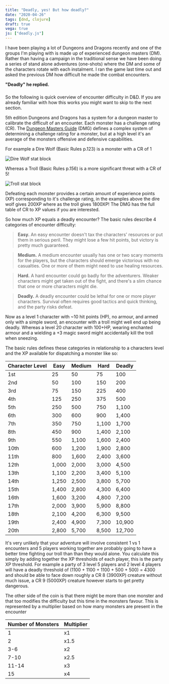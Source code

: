 ```yaml
---
title: "Deadly, yes! But how deadly?"
date: "2020-04-26"
tags: [dnd, clojure]
draft: true
vega: true
js: ["deadly.js"]
---
```



I have been playing a lot of Dungeons and Dragons recently and one of the
groups I'm playing with is made up of experienced dungeon masters (DM). Rather
than having a campaign in the traditional sense we have been doing a series of
stand alone adventures (one-shots) where the DM and some of the characters
rotate with each instalment. I ran the game last time out and asked the
previous DM how difficult he made the combat encounters.

**"Deadly" he replied.**

### 
So the following is quick overview of encounter difficulty in D&D. If you are
already familiar with how this works you might want to skip to the next
section.

5th edition Dungeons and Dragons has a system for a dungeon master to
calibrate the difficult of an encounter. Each monster has a challenge
rating (CR). The [Dungeon Masters
Guide](https://dnd.wizards.com/products/tabletop-games/rpg-products/dungeon-masters-guide)
(DMG) defines a complex system of determining a challenge rating for a
monster, but at a high level it's an average of the monsters offensive and
defensive capabilities.

For example a Dire Wolf (Basic Rules p.123) is a monster with a CR of 1

![Dire Wolf stat block](/images/direwolf.png)

Whereas a Troll (Basic Rules p.156) is a more significant threat with a CR of
5!

![Troll stat block](/images/troll.png)

Defeating each monster provides a certain amount of experience points (XP)
corresponding to it's challenge rating, in the examples above the dire wolf
gives 200XP where as the troll gives 1800XP! The DMG has the full table of CR
to XP values if you are interested.

So how much XP equals a deadly encounter? The basic rules describe 4
categories of encounter difficulty:

> **Easy.** An easy encounter doesn't tax the characters' resources or put
> them in serious peril. They might lose a few hit points, but victory is
> pretty much guaranteed.

> **Medium.** A medium encounter usually has one or two scary moments for the
> players, but the characters should emerge victorious with no casualties. One
> or more of them might need to use healing resources.

> **Hard.** A hard encounter could go badly for the adventurers.  Weaker
> characters might get taken out of the fight, and there's a slim chance that
> one or more characters might die.

> **Deadly.** A deadly encounter could be lethal for one or more player
> characters. Survival often requires good tactics and quick thinking, and the
> party risks defeat.

Now as a level 1 character with ~10 hit points (HP), no armour, and armed only
with a simple sword, an encounter with a troll might well end up being deadly.
Whereas a level 20 character with 100+HP, wearing enchanted armour and a
wielding a +3 magic sword might accidentally kill the troll when sneezing.

The basic rules defines these categories in relationship to a characters level
and the XP available for dispatching a monster like so:

| Character Level | Easy | Medium | Hard  | Deadly   |
|-----------------|------|--------|-------|----------|
| 1st             | 25   | 50     | 75    | 100      |
| 2nd             | 50   | 100    | 150   | 200      |
| 3rd             | 75   | 150    | 225   | 400      |
| 4th             | 125  | 250    | 375   | 500      |
| 5th             | 250  | 500    | 750   | 1,100    |
| 6th             | 300  | 600    | 900   | 1,400    |
| 7th             | 350  | 750    | 1,100 | 1,700    |
| 8th             | 450  | 900    | 1,400 | 2,100    |
| 9th             | 550  | 1,100  | 1,600 | 2,400    |
| 10th            | 600  | 1,200  | 1,900 | 2,800    |
| 11th            | 800  | 1,600  | 2,400 | 3,600    |
| 12th            | 1,000| 2,000  | 3,000 | 4,500    |
| 13th            | 1,100| 2,200  | 3,400 | 5,100    |
| 14th            | 1,250| 2,500  | 3,800 | 5,700    |
| 15th            | 1,400| 2,800  | 4,300 | 6,400    |
| 16th            | 1,600| 3,200  | 4,800 | 7,200    |
| 17th            | 2,000| 3,900  | 5,900 | 8,800    |
| 18th            | 2,100| 4,200  | 6,300 | 9,500    |
| 19th            | 2,400| 4,900  | 7,300 | 10,900   |
| 20th            | 2,800| 5,700  | 8,500 | 12,700   |

It's very unlikely that your adventure will involve consistent 1 vs 1
encounters and 5 players working together are probably going to have a better
time fighting our troll than than they would alone. You calculate this simply
by adding together the XP thresholds of each player, this is the party XP
threshold. For example a party of 3 level 5 players and 2 level 4 players will
have a deadly threshold of (1100 + 1100 + 1100 + 500 + 500) = 4300 and should
be able to face down roughly a CR 8 (3900XP) creature without much issue, a
CR 9 (5000XP) creature however starts to get pretty dangerous. 

The other side of the coin is that there might be more than one monster and
that too modifies the difficulty but this time in the monsters favour. This is
represented by a multiplier based on how many monsters are present in the
encounter

Number of Monsters | Multiplier
------------------ | ----------
1                  | x1
2                  | x1.5
3-6                | x2
7-10               | x2.5
11-14              | x3
15                 | x4

<div class="graph" id="graph-1"></div>
